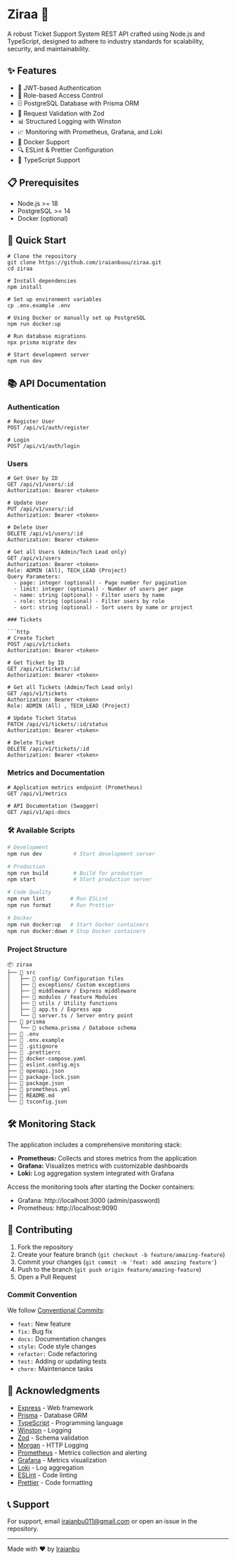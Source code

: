 # Ziraa 🚀

A robust Ticket Support System REST API crafted using Node.js and TypeScript, designed to adhere to industry standards for scalability, security, and maintainability.

## ✨ Features

- 🔐 JWT-based Authentication
- 👥 Role-based Access Control
- 🗄️ PostgreSQL Database with Prisma ORM
- 📝 Request Validation with Zod
- 📊 Structured Logging with Winston
- 📈 Monitoring with Prometheus, Grafana, and Loki
- 🐳 Docker Support
- 🔍 ESLint & Prettier Configuration
- 🧪 TypeScript Support

## 📋 Prerequisites

- Node.js >= 18
- PostgreSQL >= 14
- Docker (optional)

## 🚀 Quick Start
```
# Clone the repository
git clone https://github.com/iraianbuuu/ziraa.git
cd ziraa

# Install dependencies
npm install

# Set up environment variables
cp .env.example .env

# Using Docker or manually set up PostgreSQL
npm run docker:up

# Run database migrations
npx prisma migrate dev

# Start development server
npm run dev
```

## 📚 API Documentation

### Authentication

```http
# Register User
POST /api/v1/auth/register

# Login
POST /api/v1/auth/login
```

### Users

```http
# Get User by ID
GET /api/v1/users/:id
Authorization: Bearer <token>

# Update User
PUT /api/v1/users/:id
Authorization: Bearer <token>

# Delete User
DELETE /api/v1/users/:id
Authorization: Bearer <token>

# Get all Users (Admin/Tech Lead only)
GET /api/v1/users
Authorization: Bearer <token>
Role: ADMIN (All), TECH_LEAD (Project)
Query Parameters:
  - page: integer (optional) - Page number for pagination
  - limit: integer (optional) - Number of users per page
  - name: string (optional) - Filter users by name
  - role: string (optional) - Filter users by role
  - sort: string (optional) - Sort users by name or project

### Tickets

```http
# Create Ticket
POST /api/v1/tickets
Authorization: Bearer <token>

# Get Ticket by ID
GET /api/v1/tickets/:id
Authorization: Bearer <token>

# Get all Tickets (Admin/Tech Lead only)
GET /api/v1/tickets
Authorization: Bearer <token>
Role: ADMIN (All) , TECH_LEAD (Project)

# Update Ticket Status
PATCH /api/v1/tickets/:id/status
Authorization: Bearer <token>

# Delete Ticket
DELETE /api/v1/tickets/:id
Authorization: Bearer <token>
```

### Metrics and Documentation

```http
# Application metrics endpoint (Prometheus)
GET /api/v1/metrics

# API Documentation (Swagger)
GET /api/v1/api-docs
```

### 🛠️ Available Scripts

```bash
# Development
npm run dev          # Start development server

# Production 
npm run build        # Build for production
npm start            # Start production server

# Code Quality
npm run lint        # Run ESLint
npm run format      # Run Prettier

# Docker
npm run docker:up   # Start Docker containers
npm run docker:down # Stop Docker containers
```

### Project Structure

```
📦 ziraa
├── 📂 src
│   ├── 📂 config/ Configuration files
│   ├── 📂 exceptions/ Custom exceptions
│   ├── 📂 middleware / Express middleware
│   ├── 📂 modules / Feature Modules
│   ├── 📂 utils / Utility functions
│   ├── 📄 app.ts / Express app
│   └── 📄 server.ts / Server entry point
├── 📂 prisma
│   └── 📄 schema.prisma / Database schema
├── 📄 .env
├── 📄 .env.example
├── 📄 .gitignore
├── 📄 .prettierrc
├── 📄 docker-compose.yaml
├── 📄 eslint.config.mjs
├── 📄 openapi.json
├── 📄 package-lock.json
├── 📄 package.json
├── 📄 prometheus.yml
├── 📄 README.md
└── 📄 tsconfig.json
```

## 🛠️ Monitoring Stack

The application includes a comprehensive monitoring stack:

- **Prometheus:** Collects and stores metrics from the application
- **Grafana:** Visualizes metrics with customizable dashboards
- **Loki:** Log aggregation system integrated with Grafana

Access the monitoring tools after starting the Docker containers:
- Grafana: http://localhost:3000 (admin/password)
- Prometheus: http://localhost:9090

## 🤝 Contributing

1. Fork the repository
2. Create your feature branch (`git checkout -b feature/amazing-feature`)
3. Commit your changes (`git commit -m 'feat: add amazing feature'`)
4. Push to the branch (`git push origin feature/amazing-feature`)
5. Open a Pull Request

### Commit Convention

We follow [Conventional Commits](https://www.conventionalcommits.org/):

- `feat:` New feature
- `fix:` Bug fix
- `docs:` Documentation changes
- `style:` Code style changes
- `refactor:` Code refactoring
- `test:` Adding or updating tests
- `chore:` Maintenance tasks


## 🙏 Acknowledgments

- [Express](https://expressjs.com/) - Web framework
- [Prisma](https://www.prisma.io/) - Database ORM
- [TypeScript](https://www.typescriptlang.org/) - Programming language
- [Winston](https://github.com/winstonjs/winston) - Logging
- [Zod](https://github.com/colinhacks/zod) - Schema validation
- [Morgan](https://github.com/expressjs/morgan) - HTTP Logging
- [Prometheus](https://prometheus.io/) - Metrics collection and alerting
- [Grafana](https://grafana.com/) - Metrics visualization
- [Loki](https://grafana.com/oss/loki/) - Log aggregation
- [ESLint](https://eslint.org/) - Code linting
- [Prettier](https://prettier.io/) - Code formatting

## 📞 Support

For support, email [iraianbu011@gmail.com](mailto:your-email@example.com) or open an issue in the repository.

---

Made with ❤️ by [Iraianbu](https://github.com/iraianbuuu)
